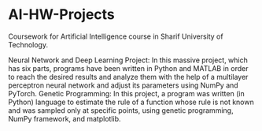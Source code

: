 # AI-HW-Projects
Coursework for Artificial Intelligence course in Sharif University of Technology.

Neural Network and Deep Learning Project:
In this massive project, which has six parts, programs have been written in Python and MATLAB in order to reach the desired results and analyze them with the help of a multilayer perceptron neural network and adjust its parameters using NumPy and PyTorch.
Genetic Programming:
In this project, a program was written (in Python) language to estimate the rule of a function whose rule is not known and was sampled only at specific points, using genetic programming, NumPy framework, and matplotlib.
